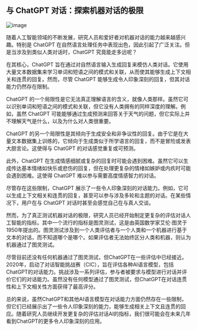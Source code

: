## 与 ChatGPT 对话：探索机器对话的极限

![image](../Images/image-C3WYIVK6.png)

随着人工智能领域的不断发展，研究人员和爱好者对机器对话的能力越来越感兴趣。特别是 ChatGPT 在自然语言处理任务中表现出色，因此引起了广泛关注。但是当涉及到类似人类对话时，ChatGPT 究竟能走多远呢？

在其核心，ChatGPT 旨在通过对自然语言输入生成回复来模仿人类对话。它使用大量文本数据集来学习单词和短语之间的模式和关联，从而使其能够生成上下文相关和连贯的回复。然而，尽管 ChatGPT 能够生成令人印象深刻的回复，但其对话能力仍然存在限制。

ChatGPT 的一个局限性是它无法真正理解语言的含义，就像人类那样。虽然它可以识别单词和短语之间的模式和关联，但它没有人类拥有的同样深度的理解。例如，虽然 ChatGPT 可能能够通过生成预测来回答关于天气的问题，但它实际上并不理解天气是什么，以及为什么对人类很重要。

ChatGPT 的另一个局限性是其倾向于生成安全和非争议性的回复。由于它是在大量文本数据集上训练的，它倾向于生成类似于所学语言的回复，而不是冒险或发表大胆言论。这使得与 ChatGPT 的对话感觉重复或可预测。

此外，ChatGPT 在生成情感细腻或复杂的回复时可能会遇到困难。虽然它可以生成传达基本情绪如快乐或悲伤的回复，但在处理更复杂的情绪如嫉妒或内疚时可能会遇到困难。这使得 ChatGPT 难以参与需要高度情感智力的对话。

尽管存在这些限制，ChatGPT 展示了一些令人印象深刻的对话能力。例如，它可以生成上下文相关和连贯的回复，甚至可以参与涉及多轮和主题的对话。在某些情况下，用户在与 ChatGPT 对话时甚至会感觉自己在与真人交谈。

然而，为了真正测试机器对话的极限，研究人员已经开始制定更复杂的评估对话人工智能的指标。其中一个流行的指标是图灵测试，这是由英国数学家艾伦·图灵于1950年提出的。图灵测试涉及到一个人类评估者与一个人类和一个机器进行基于文本的对话，而不知道哪个是哪个。如果评估者无法始终区分人类和机器，则认为机器通过了图灵测试。

尽管目前还没有任何机器通过了图灵测试，但ChatGPT在一些评估中已经接近。2020年，启动了对话智能挑战赛（CIC），旨在评估各种AI语言模型，包括ChatGPT的对话能力。挑战涉及一系列评估，参与者被要求与模型进行对话并评价它们的对话能力。虽然没有任何模型通过了图灵测试，但ChatGPT在对话连贯性和上下文相关性方面获得了最高评分。

总的来说，虽然ChatGPT和其他AI语言模型在对话能力方面仍然存在一些限制，但它们已经展示出了一些令人印象深刻的能力，能够生成相关上下文且连贯的回应。随着研究人员继续开发更复杂的评估对话AI的指标，我们很可能会在未来几年看到ChatGPT的更多令人印象深刻的应用。

